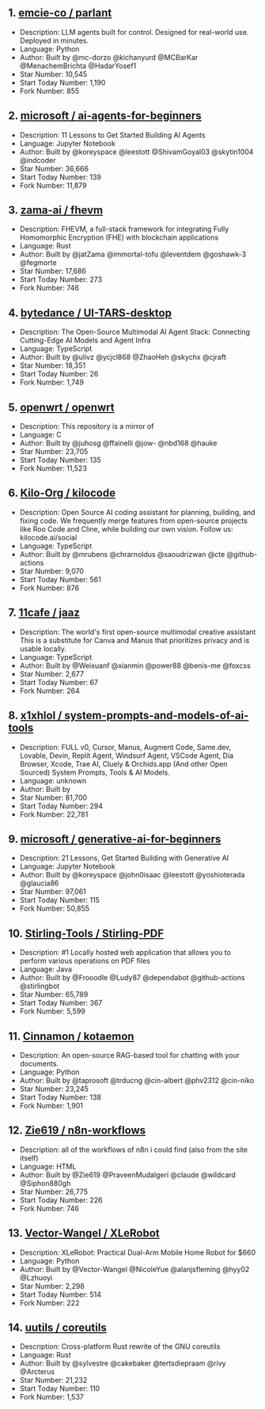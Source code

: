 ## 1. [emcie-co / parlant](https://github.com/emcie-co/parlant)
- Description: LLM agents built for control. Designed for real-world use. Deployed in minutes.
- Language: Python
- Author: Built by @mc-dorzo @kichanyurd @MCBarKar @MenachemBrichta @HadarYosef1
- Star Number: 10,545
- Start Today Number: 1,190
- Fork Number: 855

## 2. [microsoft / ai-agents-for-beginners](https://github.com/microsoft/ai-agents-for-beginners)
- Description: 11 Lessons to Get Started Building AI Agents
- Language: Jupyter Notebook
- Author: Built by @koreyspace @leestott @ShivamGoyal03 @skytin1004 @indcoder
- Star Number: 36,666
- Start Today Number: 139
- Fork Number: 11,879

## 3. [zama-ai / fhevm](https://github.com/zama-ai/fhevm)
- Description: FHEVM, a full-stack framework for integrating Fully Homomorphic Encryption (FHE) with blockchain applications
- Language: Rust
- Author: Built by @jatZama @immortal-tofu @leventdem @goshawk-3 @fegmorte
- Star Number: 17,686
- Start Today Number: 273
- Fork Number: 746

## 4. [bytedance / UI-TARS-desktop](https://github.com/bytedance/UI-TARS-desktop)
- Description: The Open-Source Multimodal AI Agent Stack: Connecting Cutting-Edge AI Models and Agent Infra
- Language: TypeScript
- Author: Built by @ulivz @ycjcl868 @ZhaoHeh @skychx @cjraft
- Star Number: 18,351
- Start Today Number: 26
- Fork Number: 1,749

## 5. [openwrt / openwrt](https://github.com/openwrt/openwrt)
- Description: This repository is a mirror of
- Language: C
- Author: Built by @juhosg @ffainelli @jow- @nbd168 @hauke
- Star Number: 23,705
- Start Today Number: 135
- Fork Number: 11,523

## 6. [Kilo-Org / kilocode](https://github.com/Kilo-Org/kilocode)
- Description: Open Source AI coding assistant for planning, building, and fixing code. We frequently merge features from open-source projects like Roo Code and Cline, while building our own vision. Follow us: kilocode.ai/social
- Language: TypeScript
- Author: Built by @mrubens @chrarnoldus @saoudrizwan @cte @github-actions
- Star Number: 9,070
- Start Today Number: 561
- Fork Number: 876

## 7. [11cafe / jaaz](https://github.com/11cafe/jaaz)
- Description: The world's first open-source multimodal creative assistant This is a substitute for Canva and Manus that prioritizes privacy and is usable locally.
- Language: TypeScript
- Author: Built by @Weixuanf @xianmin @power88 @benis-me @foxcss
- Star Number: 2,677
- Start Today Number: 67
- Fork Number: 264

## 8. [x1xhlol / system-prompts-and-models-of-ai-tools](https://github.com/x1xhlol/system-prompts-and-models-of-ai-tools)
- Description: FULL v0, Cursor, Manus, Augment Code, Same.dev, Lovable, Devin, Replit Agent, Windsurf Agent, VSCode Agent, Dia Browser, Xcode, Trae AI, Cluely & Orchids.app (And other Open Sourced) System Prompts, Tools & AI Models.
- Language: unknown
- Author: Built by 
- Star Number: 81,700
- Start Today Number: 294
- Fork Number: 22,781

## 9. [microsoft / generative-ai-for-beginners](https://github.com/microsoft/generative-ai-for-beginners)
- Description: 21 Lessons, Get Started Building with Generative AI
- Language: Jupyter Notebook
- Author: Built by @koreyspace @john0isaac @leestott @yoshioterada @glaucia86
- Star Number: 97,061
- Start Today Number: 115
- Fork Number: 50,855

## 10. [Stirling-Tools / Stirling-PDF](https://github.com/Stirling-Tools/Stirling-PDF)
- Description: #1 Locally hosted web application that allows you to perform various operations on PDF files
- Language: Java
- Author: Built by @Frooodle @Ludy87 @dependabot @github-actions @stirlingbot
- Star Number: 65,789
- Start Today Number: 367
- Fork Number: 5,599

## 11. [Cinnamon / kotaemon](https://github.com/Cinnamon/kotaemon)
- Description: An open-source RAG-based tool for chatting with your documents.
- Language: Python
- Author: Built by @taprosoft @trducng @cin-albert @phv2312 @cin-niko
- Star Number: 23,245
- Start Today Number: 138
- Fork Number: 1,901

## 12. [Zie619 / n8n-workflows](https://github.com/Zie619/n8n-workflows)
- Description: all of the workflows of n8n i could find (also from the site itself)
- Language: HTML
- Author: Built by @Zie619 @PraveenMudalgeri @claude @wildcard @Siphon880gh
- Star Number: 26,775
- Start Today Number: 226
- Fork Number: 746

## 13. [Vector-Wangel / XLeRobot](https://github.com/Vector-Wangel/XLeRobot)
- Description: XLeRobot: Practical Dual-Arm Mobile Home Robot for $660
- Language: Python
- Author: Built by @Vector-Wangel @NicoleYue @alanjsfleming @hyy02 @Lzhuoyi
- Star Number: 2,298
- Start Today Number: 514
- Fork Number: 222

## 14. [uutils / coreutils](https://github.com/uutils/coreutils)
- Description: Cross-platform Rust rewrite of the GNU coreutils
- Language: Rust
- Author: Built by @sylvestre @cakebaker @tertsdiepraam @rivy @Arcterus
- Star Number: 21,232
- Start Today Number: 110
- Fork Number: 1,537